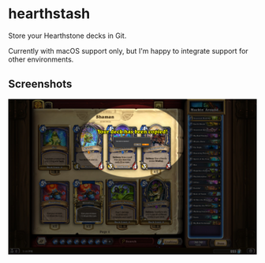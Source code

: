 # hearthstash
Store your Hearthstone decks in Git.

Currently with macOS support only, but I'm happy to integrate support
for other environments.

## Screenshots
![Screenshot](docs/images/screenshot.jpeg)
